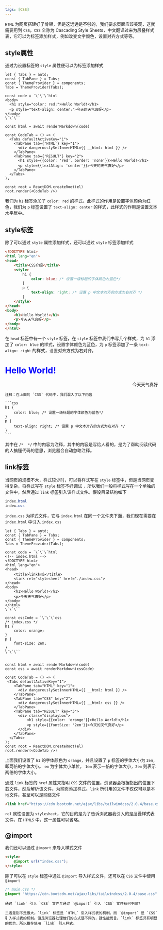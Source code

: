 ```yaml
---
tags: [CSS]
---
```


`HTML` 为网页搭建好了骨架，但是这远远是不够的，我们要求页面应该美观，这就需要用到 `CSS`。`CSS` 全称为 Cascading Style Sheets，中文翻译过来为层叠样式表，它可以为标签添加样式，例如改变文字颜色，设置对齐方式等等。

## style属性

通过为设置标签的 `style` 属性便可以为标签添加样式

```antd
let { Tabs } = antd;
const { TabPane } = Tabs;
const { ThemeProvider } = components;
Tabs = ThemeProvider(Tabs);

const code = `\`\`\`html
<body>
  <h1 style="color: red;">Hello World!</h1>
  <p style="text-align: center;">今天的天气真好</p>
</body>
\`\`\``

const html = await renderMarkdown(code)

const CodeTab = () => (
  <Tabs defaultActiveKey="1">
    <TabPane tab={'HTML'} key="1">
	  <div dangerouslySetInnerHTML={{ __html: html }} />
    </TabPane>
    <TabPane tab={'RESULT'} key="2">
	  <h1 style={{color: 'red', border: 'none'}}>Hello World!</h1>
	  <p style={{textAlign: 'center'}}>今天的天气真好</p>
    </TabPane>
  </Tabs>
);

const root = ReactDOM.createRoot(el)
root.render(<CodeTab />)
```

我们为 `h1` 标签添加了 `color: red` 的样式，此样式的作用是设置字体颜色为红色，我们为 `p` 标签设置了 `text-align: center` 的样式，此样式的作用是设置文本水平居中。

## style标签

除了可以通过 `style` 属性添加样式，还可以通过 `style` 标签添加样式

```html {5-12}
<!DOCTYPE html>
<html lang="en">
<head>
    <title>CSS介绍</title>
    <style>
        h1 {
            color: blue; /* 设置一级标题的字体颜色为蓝色*/
        }
        p {
            text-align: right; /* 设置 p 中文本对齐的方式为右对齐 */
        }
    </style>
</head>
<body>
    <h1>Hello World!</h1>
    <p>今天天气真好</p>
</body>
</html>
```

在 `head` 标签中有一个 `style` 标签，在  `style` 标签中我们书写几个样式，为 `h1` 添加了 `color: blue` 的样式，设置字体颜色为蓝色，为 `p` 标签添加了一条 `text-align: right` 的样式，设置对齐方式为右对齐。

<div class="displaybox">
  <h1 style="color: blue;">Hello World!</h1>
  <p style="text-align: right;">今天天气真好</p>
</div>

```` info
注释：在上面的 `CSS` 代码中，我们混入了以下内容

```css
h1 {
    color: blue; /* 设置一级标题的字体颜色为蓝色*/
}
p {
    text-align: right; /* 设置 p 中文本对齐的方式为右对齐 */
}
```
````

其中在 `/*  */` 中的内容为注释，其中的内容是写给人看的，是为了帮助阅读代码的人搞懂代码的意思，浏览器会自动忽略注释。

## link标签

当网页的规模不大，样式较少时，可以将样式写在 `style` 标签中，但是当网页变得复杂，将样式写在 `style` 标签不好调试 ，所以我们一般将样式写在一个单独的文件中，然后通过 `link` 标签引入该样式文件。假设目录结构如下

```css
index.html
index.css
```

`index.css` 为样式文件，它与 `index.html` 在同一个文件夹下面，我们现在需要在 `index.html` 中引入 `index.css`

```antd
let { Tabs } = antd;
const { TabPane } = Tabs;
const { ThemeProvider } = components;
Tabs = ThemeProvider(Tabs);

const code = `\`\`\`html
<!-- index.html -->
<!DOCTYPE html>
<html lang="en">
<head>
    <title>link标签</title>
    <link rel="stylesheet" href="./index.css">
</head>
<body>
    <h1>Hello World!</h1>
    <p>今天天气真好</p>
</body>
</html>
\`\`\``

const cssCode = `\`\`\`css
/* index.css */
h1 {
    color: orange;
}
p {
    font-size: 2em;
}
\`\`\``


const html = await renderMarkdown(code)
const css = await renderMarkdown(cssCode)

const CodeTab = () => (
 <Tabs defaultActiveKey="1">
    <TabPane tab="HTML" key="1">
      <div dangerouslySetInnerHTML={{ __html: html }} />
    </TabPane>
    <TabPane tab="CSS" key="2">
      <div dangerouslySetInnerHTML={{ __html: css }} />
    </TabPane>
    <TabPane tab="RESULT" key="3">
      <div class="displaybox">
          <h1 style={{color: 'orange'}}>Hello World!</h1>
          <p style={{fontSize: '2em'}}>今天的天气真好</p>
      </div>
    </TabPane>
  </Tabs>
);
const root = ReactDOM.createRoot(el)
root.render(<CodeTab />)
```


上面我们设置了 `h1` 的字体颜色为 `orange`，并且设置了 `p` 标签的字体大小为 `2em`，即两倍的字体大小。 `em` 为字体大小单位， `1em` 表示一倍的字体大小，`2em` 则表示两倍的字体大小。

通过 `link` 标签的 `href` 属性来指明 `CSS` 文件的位置，浏览器会根据指出的位置下载文件，然后解析该文件，为网页添加样式。`link` 所引用的文件不仅仅可以是本地文件，甚至可以是网络文件

```html
<link href="https://cdn.bootcdn.net/ajax/libs/tailwindcss/2.0.4/base.css" rel="stylesheet">
```

`rel` 属性设置为 `stylesheet`，它的目的是为了告诉浏览器我引入的是层叠样式表文件，在 `HTML5` 中，这一属性可以省略。

## @import

我们还可以通过 `@import` 来导入样式文件

```html
<style>
    @import url("index.css");
</style>
```

除了可以在 `style` 标签中通过 `@import` 导入样式文件，还可以在 `CSS` 文件中使用 `@import`

```css
/* main.css */
@import "https://cdn.bootcdn.net/ajax/libs/tailwindcss/2.0.4/base.css"
```

``` tip
通过 `link` 引入 `CSS` 文件与通过 `@import` 引入 `CSS` 文件有何不同? 

二者差别不是很大，`link` 标签是 `HTML` 引入样式表的机制，而 `@import` 是 `CSS` 引入样式表的机制。但是浏览器处理他们的方式是不同的，就性能而言，`link` 标签具有明显的优势，所以推荐使用 `link` 引入样式。
```

